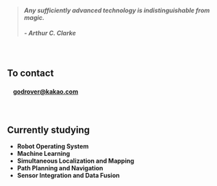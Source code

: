 > #### *Any sufficiently advanced technology is indistinguishable from magic.*
> ##### - Arthur C. Clarke

　

## **To contact**

#### 　[godrover@kakao.com](mailto:godrover@kakao.com)

　

## **Currently studying**

- **Robot Operating System**
- **Machine Learning**
- **Simultaneous Localization and Mapping**
- **Path Planning and Navigation**
- **Sensor Integration and Data Fusion**
